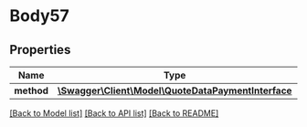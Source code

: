 # Body57

## Properties
Name | Type | Description | Notes
------------ | ------------- | ------------- | -------------
**method** | [**\Swagger\Client\Model\QuoteDataPaymentInterface**](QuoteDataPaymentInterface.md) |  | 

[[Back to Model list]](../README.md#documentation-for-models) [[Back to API list]](../README.md#documentation-for-api-endpoints) [[Back to README]](../README.md)


